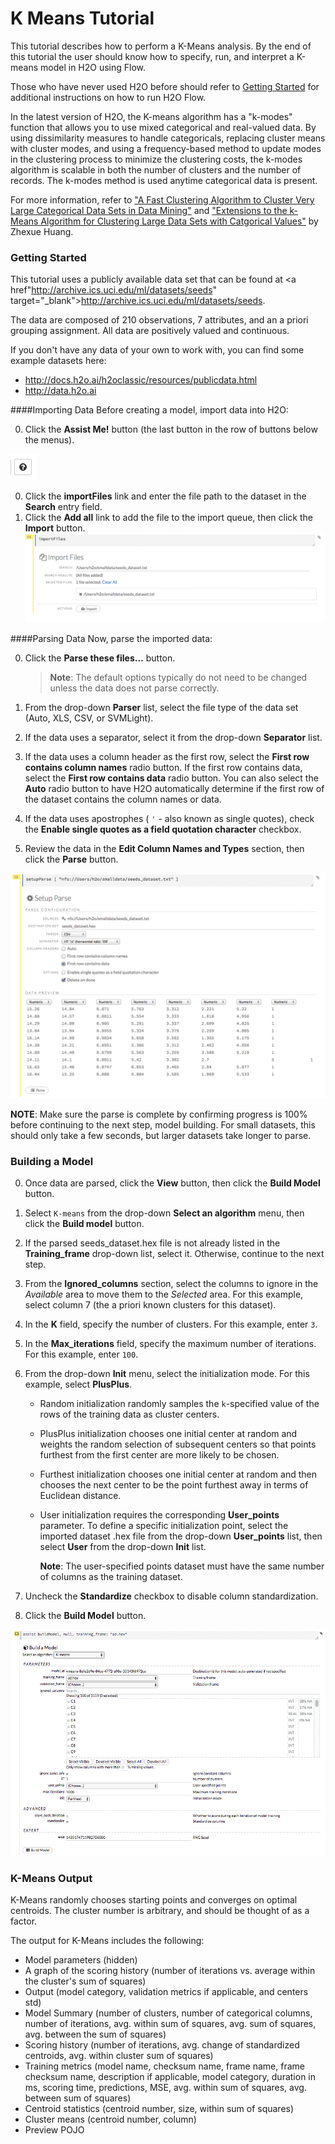 # K Means Tutorial

This tutorial describes how to perform a K-Means analysis. By the end of this tutorial the user should know how to specify, run, and interpret a K-means model in H2O using Flow.

Those who have never used H2O before should refer to <a href="https://github.com/h2oai/h2o-dev/blob/master/h2o-docs/src/product/flow/README.md" target="_blank">Getting Started</a> for additional instructions on how to run H2O Flow.

In the latest version of H2O, the K-means algorithm has a "k-modes" function that allows you to use mixed categorical and real-valued data. By using dissimilarity measures to handle categoricals, replacing cluster means with cluster modes, and using a frequency-based method to update modes in the clustering process to minimize the clustering costs, the k-modes algorithm is scalable in both the number of clusters and the number of records. The k-modes method is used anytime categorical data is present. 

For more information, refer to <a href="http://citeseerx.ist.psu.edu/viewdoc/download?doi=10.1.1.134.83&rep=rep1&type=pdf" target="_blank">"A Fast Clustering Algorithm to Cluster Very Large Categorical Data Sets in Data Mining"</a> and <a href="http://citeseerx.ist.psu.edu/viewdoc/download?doi=10.1.1.15.4028&rep=rep1&type=pdf" target="_blank">"Extensions to the k-Means Algorithm for Clustering Large Data Sets with Catgorical Values"</a> by Zhexue Huang.



### Getting Started

This tutorial uses a publicly available data set that can be found at <a href"http://archive.ics.uci.edu/ml/datasets/seeds" target="_blank">http://archive.ics.uci.edu/ml/datasets/seeds</a>.

The data are composed of 210 observations, 7 attributes, and an a priori grouping assignment. All data are positively valued and continuous. 

If you don't have any data of your own to work with, you can find some example datasets here: 

- <a href="http://docs.h2o.ai/h2oclassic/resources/publicdata.html"  target="_blank">http://docs.h2o.ai/h2oclassic/resources/publicdata.html </a>
- <a href="http://data.h2o.ai" target="_blank">http://data.h2o.ai</a>


####Importing Data
Before creating a model, import data into H2O:

0. Click the **Assist Me!** button (the last button in the row of buttons below the menus). 

 ![Assist Me button](../images/Flow_AssistMeButton.png)

0. Click the **importFiles** link and enter the file path to the dataset in the **Search** entry field. 
0. Click the **Add all** link to add the file to the import queue, then click the **Import** button. 
  ![Importing Files](../images/KM_ImportFile.png)


####Parsing Data
Now, parse the imported data: 

0. Click the **Parse these files...** button. 

   >**Note**: The default options typically do not need to be changed unless the data does not parse correctly. 

0. From the drop-down **Parser** list, select the file type of the data set (Auto, XLS, CSV, or SVMLight). 
0. If the data uses a separator, select it from the drop-down **Separator** list. 
0. If the data uses a column header as the first row, select the **First row contains column names** radio button. If the first row contains data, select the **First row contains data** radio button. You can also select the **Auto** radio button to have H2O automatically determine if the first row of the dataset contains the column names or data. 
0. If the data uses apostrophes ( `'` - also known as single quotes), check the **Enable single quotes as a field quotation character** checkbox. 
0. Review the data in the **Edit Column Names and Types** section, then click the **Parse** button.  

  ![Parsing Data](../images/KM_Parse.png)


  **NOTE**: Make sure the parse is complete by confirming progress is 100% before continuing to the next step, model building. For small datasets, this should only take a few seconds, but larger datasets take longer to parse.


### Building a Model

0. Once data are parsed, click the **View** button, then click the **Build Model** button. 
0. Select `K-means` from the drop-down **Select an algorithm** menu, then click the **Build model** button. 
0. If the parsed seeds_dataset.hex file is not already listed in the **Training_frame** drop-down list, select it. Otherwise, continue to the next step. 
0. From the **Ignored_columns** section, select the columns to ignore in the *Available* area to move them to the *Selected* area. For this example, select column 7 (the a priori known clusters for this dataset). 
0. In the **K** field, specify the number of clusters. For this example, enter `3`.  
0. In the **Max_iterations** field, specify the maximum number of iterations. For this example, enter `100`. 
0. From the drop-down **Init** menu, select the initialization mode. For this example, select **PlusPlus**. 
   - Random initialization randomly samples the `k`-specified value of the rows of the training data as cluster centers. 
   - PlusPlus initialization chooses one initial center at random and weights the random selection of subsequent centers so that points furthest from the first center are more likely to be chosen. 
   - Furthest initialization chooses one initial center at random and then chooses the next center to be the point furthest away in terms of Euclidean distance. 
   - User initialization requires the corresponding **User_points** parameter. To define a specific initialization point, select the imported dataset .hex file from the drop-down **User_points** list, then select **User** from the drop-down **Init** list.
   
     **Note**: The user-specified points dataset must have the same number of columns as the training dataset.  

0. Uncheck the **Standardize** checkbox to disable column standardization. 
0. Click the **Build Model** button. 

  ![K-Means Model Builder cell](../images/Kmeans_BuildModel.png)

### K-Means Output

K-Means randomly chooses starting points and converges on optimal centroids. The cluster number is arbitrary, and should be thought of as a factor.

The output for K-Means includes the following: 

- Model parameters (hidden)
- A graph of the scoring history (number of iterations vs. average within the cluster's sum of squares) 
- Output (model category, validation metrics if applicable, and centers std)
- Model Summary (number of clusters, number of categorical columns, number of iterations, avg. within sum of squares, avg. sum of squares, avg. between the sum of squares)
- Scoring history (number of iterations, avg. change of standardized centroids, avg. within cluster sum of squares)
- Training metrics (model name, checksum name, frame name, frame checksum name, description if applicable, model category, duration in ms, scoring time, predictions, MSE, avg. within sum of squares, avg. between sum of squares)
- Centroid statistics (centroid number, size, within sum of squares)
- Cluster means (centroid number, column)
- Preview POJO






